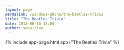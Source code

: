 ```yaml
---
layout: page
permalink: /windows-phone/the-beatles-trivia
title: "The Beatles Trivia"
date: 2013-06-16 15:04
author: saguiitay
---
```


{% include app-page.html app="The Beatles Trivia" %}
